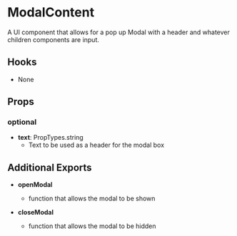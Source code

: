 # ModalContent

A UI component that allows for a pop up Modal with a header and whatever children components are input.

## Hooks

- None

## Props

### optional

- **text**: PropTypes.string
  - Text to be used as a header for the modal box

## Additional Exports

- **openModal**

  - function that allows the modal to be shown

- **closeModal**
  - function that allows the modal to be hidden
